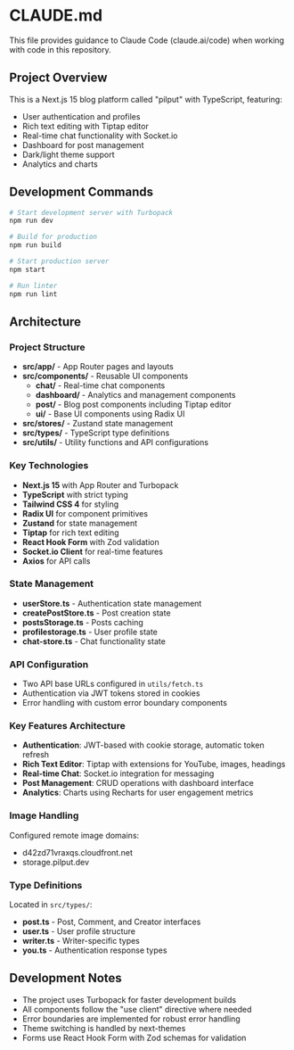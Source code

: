 # CLAUDE.md

This file provides guidance to Claude Code (claude.ai/code) when working with code in this repository.

## Project Overview

This is a Next.js 15 blog platform called "pilput" with TypeScript, featuring:
- User authentication and profiles
- Rich text editing with Tiptap editor
- Real-time chat functionality with Socket.io
- Dashboard for post management
- Dark/light theme support
- Analytics and charts

## Development Commands

```bash
# Start development server with Turbopack
npm run dev

# Build for production
npm run build

# Start production server
npm start

# Run linter
npm run lint
```

## Architecture

### Project Structure
- **src/app/** - App Router pages and layouts
- **src/components/** - Reusable UI components
  - **chat/** - Real-time chat components
  - **dashboard/** - Analytics and management components
  - **post/** - Blog post components including Tiptap editor
  - **ui/** - Base UI components using Radix UI
- **src/stores/** - Zustand state management
- **src/types/** - TypeScript type definitions
- **src/utils/** - Utility functions and API configurations

### Key Technologies
- **Next.js 15** with App Router and Turbopack
- **TypeScript** with strict typing
- **Tailwind CSS 4** for styling
- **Radix UI** for component primitives
- **Zustand** for state management
- **Tiptap** for rich text editing
- **React Hook Form** with Zod validation
- **Socket.io Client** for real-time features
- **Axios** for API calls

### State Management
- **userStore.ts** - Authentication state management
- **createPostStore.ts** - Post creation state
- **postsStorage.ts** - Posts caching
- **profilestorage.ts** - User profile state
- **chat-store.ts** - Chat functionality state

### API Configuration
- Two API base URLs configured in `utils/fetch.ts`
- Authentication via JWT tokens stored in cookies
- Error handling with custom error boundary components

### Key Features Architecture
- **Authentication**: JWT-based with cookie storage, automatic token refresh
- **Rich Text Editor**: Tiptap with extensions for YouTube, images, headings
- **Real-time Chat**: Socket.io integration for messaging
- **Post Management**: CRUD operations with dashboard interface
- **Analytics**: Charts using Recharts for user engagement metrics

### Image Handling
Configured remote image domains:
- d42zd71vraxqs.cloudfront.net
- storage.pilput.dev

### Type Definitions
Located in `src/types/`:
- **post.ts** - Post, Comment, and Creator interfaces
- **user.ts** - User profile structure
- **writer.ts** - Writer-specific types
- **you.ts** - Authentication response types

## Development Notes

- The project uses Turbopack for faster development builds
- All components follow the "use client" directive where needed
- Error boundaries are implemented for robust error handling
- Theme switching is handled by next-themes
- Forms use React Hook Form with Zod schemas for validation
